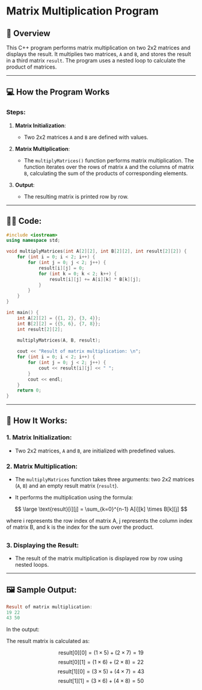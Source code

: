 # Matrix Multiplication Program

## 📝 **Overview**

This C++ program performs matrix multiplication on two 2x2 matrices and displays the result. It multiplies two matrices, `A` and `B`, and stores the result in a third matrix `result`. The program uses a nested loop to calculate the product of matrices.

---

## 💻 **How the Program Works**

### **Steps**:
1. **Matrix Initialization**:
   - Two 2x2 matrices `A` and `B` are defined with values.
   
2. **Matrix Multiplication**:
   - The `multiplyMatrices()` function performs matrix multiplication. The function iterates over the rows of matrix `A` and the columns of matrix `B`, calculating the sum of the products of corresponding elements.
   
3. **Output**:
   - The resulting matrix is printed row by row.

---

## 🧑‍💻 **Code**:

```cpp
#include <iostream>
using namespace std;

void multiplyMatrices(int A[2][2], int B[2][2], int result[2][2]) {
    for (int i = 0; i < 2; i++) {
        for (int j = 0; j < 2; j++) {
            result[i][j] = 0;
            for (int k = 0; k < 2; k++) {
                result[i][j] += A[i][k] * B[k][j];
            }
        }
    }
}

int main() {
    int A[2][2] = {{1, 2}, {3, 4}};
    int B[2][2] = {{5, 6}, {7, 8}};
    int result[2][2];
    
    multiplyMatrices(A, B, result);

    cout << "Result of matrix multiplication: \n";
    for (int i = 0; i < 2; i++) {
        for (int j = 0; j < 2; j++) {
            cout << result[i][j] << " ";
        }
        cout << endl;
    }
    return 0;
}
```

---
## 🚀 How It Works:
### 1. Matrix Initialization:
- Two 2x2 matrices, `A` and `B`, are initialized with predefined values.

### 2. Matrix Multiplication:
- The `multiplyMatrices` function takes three arguments: two 2x2 matrices (`A`, `B`) and an empty result matrix (`result`).

- It performs the multiplication using the formula:

$$
\large \text{result}[i][j] = \sum_{k=0}^{n-1} A[i][k] \times B[k][j]
$$


​where i represents the row index of matrix A, j represents the column index of matrix B, and k is the index for the sum over the product.
##
### 3. Displaying the Result:
- The result of the matrix multiplication is displayed row by row using nested loops.

---
## 🖼️ Sample Output:
```rust
Result of matrix multiplication: 
19 22 
43 50
```
In the output:

The result matrix is calculated as:

$$
\text{result}[0][0] = (1 \times 5) + (2 \times 7) = 19
$$
$$
\text{result}[0][1] = (1 \times 6) + (2 \times 8) = 22
$$
$$
\text{result}[1][0] = (3 \times 5) + (4 \times 7) = 43
$$
$$
\text{result}[1][1] = (3 \times 6) + (4 \times 8) = 50
$$

